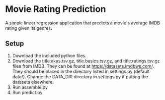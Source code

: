 # Movie Rating Prediction
A simple linear regression application that predicts a movie's average IMDB rating given its genres.

## Setup
1. Download the included python files.
2. Download the title.akas.tsv.gz, title.basics.tsv.gz, and title.ratings.tsv.gz files from IMDB. They can be found at https://datasets.imdbws.com/. They should be placed in the directory listed in settings.py (default data/). Change the DATA_DIR directory in settings.py if putting the datasets elsewhere.
3. Run assemble.py
3. Run predict.py
